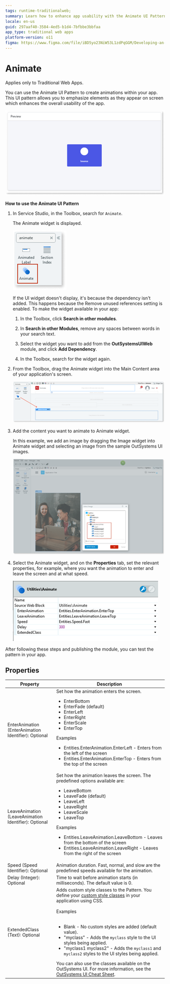 ```yaml
---
tags: runtime-traditionalweb; 
summary: Learn how to enhance app usability with the Animate UI Pattern in OutSystems 11 (O11), enabling dynamic element animations in Traditional Web Apps.
locale: en-us
guid: 297aaf40-3584-4ed5-b1d4-7bfbbe3bbfaa
app_type: traditional web apps
platform-version: o11
figma: https://www.figma.com/file/iBD5yo23NiW53L1zdPqGGM/Developing-an-Application?type=design&node-id=245%3A84&mode=design&t=u4ANW5BJS7Flsdmg-1
---
```


# Animate

<div class="info" markdown="1">

Applies only to Traditional Web Apps.

</div>

You can use the Animate UI Pattern to create animations within your app. This UI pattern allows you to emphasize elements as they appear on screen which enhances the overall usability of the app.

![Screenshot of Animate UI Pattern in OutSystems Service Studio](images/animate-10-ss.png "Animate UI Pattern in Service Studio")

**How to use the Animate UI Pattern**

1. In Service Studio, in the Toolbox, search for `Animate`.

    The Animate widget is displayed.

    ![Service Studio interface showing how to add Animate widget dependency](images/animate-11-ss.png "Adding Animate Widget Dependency")

    If the UI widget doesn't display, it's because the dependency isn't added. This happens because the Remove unused references setting is enabled. To make the widget available in your app:

    1. In the Toolbox, click **Search in other modules**.

    1. In **Search in other Modules**, remove any spaces between words in your search text.
    
    1. Select the widget you want to add from the **OutSystemsUIWeb** module, and click **Add Dependency**. 
    
    1. In the Toolbox, search for the widget again.

1. From the Toolbox, drag the Animate widget into the Main Content area of your application's screen.

    ![Dragging the Animate widget into the Main Content area of an OutSystems application screen](images/animate-1-ss.png "Dragging Animate Widget to Main Content")

1. Add the content you want to animate to Animate widget.

    In this example, we add an image by dragging the Image widget into Animate widget and selecting an image from the sample OutSystems UI images.

    ![Adding an image to the Animate widget in OutSystems Service Studio](images/animate-12-ss.png "Adding Content to Animate Widget")

1. Select the Animate widget, and on the **Properties** tab, set the relevant properties, for example, where you want the animation to enter and leave the screen and at what speed.

    ![OutSystems Service Studio Properties tab for setting Animate widget properties](images/animate-2-ss.png "Setting Animate Widget Properties")

After following these steps and publishing the module, you can test the pattern in your app.

## Properties

| Property                                             | Description                                                                                                                                                                                                                                                                                                                                                                                                                                                                                                                                                                                                                        |
|------------------------------------------------------|------------------------------------------------------------------------------------------------------------------------------------------------------------------------------------------------------------------------------------------------------------------------------------------------------------------------------------------------------------------------------------------------------------------------------------------------------------------------------------------------------------------------------------------------------------------------------------------------------------------------------------|
| EnterAnimation (EnterAnimation Identifier): Optional | Set how the animation enters the screen. <p><ul><li>EnterBottom</li> <li>EnterFade (default)</li><li>EnterLeft</li><li>EnterRight</li><li>EnterScale</li><li>EnterTop</li></ul></p> <p>Examples <ul><li>Entities.EnterAnimation.EnterLeft - Enters from the left of the screen</li><li>Entities.EnterAnimation.EnterTop - Enters from the top of the screen</li></ul></p>                                                                                                                                                                                                                                                          |
| LeaveAnimation (LeaveAnimation Identifier): Optional | Set how the animation leaves the screen. The predefined options available are:<p><ul><li>LeaveBottom</li> <li>LeaveFade (default)</li><li>LeaveLeft</li><li>LeaveRight</li><li>LeaveScale</li><li>LeaveTop</li></ul></p> <p>Examples <ul><li>Entities.LeaveAnimation.LeaveBottom - Leaves from the bottom of the screen</li><li>Entities.LeaveAnimation.LeaveRight - Leaves from the right of the screen</li></ul></p>                                                                                                                                                                                                             |
| Speed (Speed Identifier): Optional                   | Animation duration. Fast, normal, and slow are the predefined speeds available for the animation.                                                                                                                                                                                                                                                                                                                                                                                                                                                                                                                                  |
| Delay (Integer): Optional                            | Time to wait before animation starts (in milliseconds). The default value is 0.                                                                                                                                                                                                                                                                                                                                                                                                                                                                                                                                                    |
| ExtendedClass (Text): Optional                       | Adds custom style classes to the Pattern. You define your [custom style classes](../../../look-feel/css.md) in your application using CSS.<br/><br/>Examples<br/><br/> <ul><li>Blank - No custom styles are added (default value).</li><li>"myclass" - Adds the ``myclass`` style to the UI styles being applied.</li><li>"myclass1 myclass2" - Adds the ``myclass1`` and ``myclass2`` styles to the UI styles being applied.</li></ul>You can also use the classes available on the OutSystems UI. For more information, see the [OutSystems UI Cheat Sheet](https://outsystemsui.outsystems.com/OutSystemsUIWebsite/CheatSheet). |
